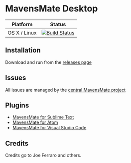 # MavensMate Desktop

| Platform | Status |
| --- | --- |
OS X / Linux | [![Build Status](https://travis-ci.org/MagisterAmica/MavensMate-Desktop.svg?branch=master)](https://travis-ci.org/MagisterAmica/MavensMate-Desktop) |


## Installation

Download and run from the [releases page](https://github.com/MagisterAmica/MavensMate-Desktop/releases)

## Issues

All issues are managed by the [central MavensMate project](https://github.com/MagisterAmica/MavensMate)

## Plugins

- [MavensMate for Sublime Text](https://github.com/MagisterAmica/MavensMate-SublimeText)
- [MavensMate for Atom](https://github.com/MagisterAmica/MavensMate-Atom)
- [MavensMate for Visual Studio Code](https://github.com/MagisterAmica/MavensMate-VisualStudioCode)


## Credits
Credits go to Joe Ferraro and others.
